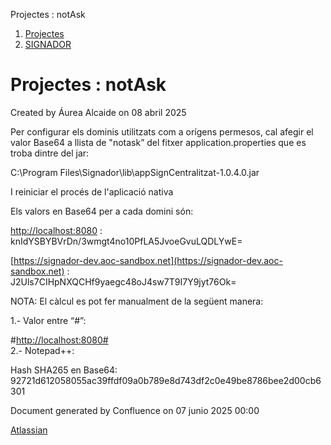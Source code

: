 Projectes : notAsk  

1.  [Projectes](index.md)
2.  [SIGNADOR](SIGNADOR_41523646.md)

Projectes : notAsk
==================

Created by Áurea Alcaide on 08 abril 2025

Per configurar els dominis utilitzats com a orígens permesos, cal afegir el valor Base64 a llista de "notask” del fitxer application.properties que es troba dintre del jar:

C:\\Program Files\\Signador\\lib\\appSignCentralitzat-1.0.4.0.jar

I reiniciar el procés de l'aplicació nativa

  
Els valors en Base64 per a cada domini són:

  
[http://localhost:8080](http://localhost:8080) :  
knIdYSBYBVrDn/3wmgt4no10PfLA5JvoeGvuLQDLYwE=  

[https://signador-dev.aoc-sandbox.net](https://signador-dev.aoc-sandbox.net) :  
J2Uls7CIHpNXQCHf9yaegc48oJ4sw7T9I7Y9jyt76Ok=

  

NOTA: El càlcul es pot fer manualment de la següent manera:

  
1.- Valor entre “#”:

#[http://localhost:8080#](http://localhost:8080)  
2.- Notepad++:

Hash SHA265 en Base64:  
92721d612058055ac39ffdf09a0b789e8d743df2c0e49be8786bee2d00cb6301  
  

Document generated by Confluence on 07 junio 2025 00:00

[Atlassian](http://www.atlassian.com/)
